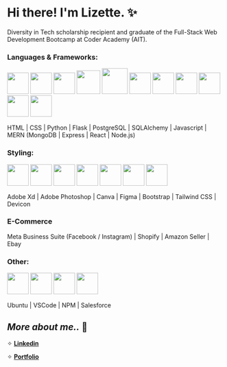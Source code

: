 <link rel="stylesheet" href="https://cdn.jsdelivr.net/gh/devicons/devicon@v2.15.1/devicon.min.css">

# Hi there! I'm Lizette. ✨

Diversity in Tech scholarship recipient and graduate of the Full-Stack Web Development Bootcamp at Coder Academy (AIT).

### Languages & Frameworks:
<p>
  <img src="https://cdn.jsdelivr.net/gh/devicons/devicon/icons/git/git-original.svg" style="width: 50px;" />
  <img src="https://cdn.jsdelivr.net/gh/devicons/devicon/icons/html5/html5-original.svg" style="width: 50px;" />
  <img src="https://cdn.jsdelivr.net/gh/devicons/devicon/icons/css3/css3-original.svg" style="width: 50px;" />  
  <img src="https://cdn.jsdelivr.net/gh/devicons/devicon/icons/python/python-original.svg" style="width: 55px;" />
  <img src="https://cdn.jsdelivr.net/gh/devicons/devicon/icons/flask/flask-original.svg" style="width: 60px;" />
  <img src="https://cdn.jsdelivr.net/gh/devicons/devicon/icons/postgresql/postgresql-original.svg" style="width: 50px;" />
  <img src="https://cdn.jsdelivr.net/gh/devicons/devicon/icons/sqlalchemy/sqlalchemy-original.svg" style="width: 50px;" />
  <img src="https://cdn.jsdelivr.net/gh/devicons/devicon/icons/javascript/javascript-original.svg" style="width: 50px;" />     
  <img src="https://cdn.jsdelivr.net/gh/devicons/devicon/icons/express/express-original.svg" style="width: 50px;" />
  <img src="https://cdn.jsdelivr.net/gh/devicons/devicon/icons/react/react-original.svg" style="width: 50px;" />
  <img src="https://cdn.jsdelivr.net/gh/devicons/devicon/icons/nodejs/nodejs-original.svg" style="width: 50px;" />
</p>

HTML | CSS | Python | Flask | PostgreSQL | SQLAlchemy | Javascript | MERN (MongoDB | Express | React | Node.js)

### Styling:
<p>
  <img src="https://cdn.jsdelivr.net/gh/devicons/devicon/icons/xd/xd-plain.svg" style="width: 50px;" />
  <img src="https://cdn.jsdelivr.net/gh/devicons/devicon/icons/photoshop/photoshop-plain.svg" style="width: 50px;" />
  <img src="https://cdn.jsdelivr.net/gh/devicons/devicon/icons/canva/canva-original.svg" style="width: 50px;" />
  <img src="https://cdn.jsdelivr.net/gh/devicons/devicon/icons/figma/figma-original.svg" style="width: 50px;" />
  <img src="https://cdn.jsdelivr.net/gh/devicons/devicon/icons/bootstrap/bootstrap-original.svg" style="width: 50px;" />
  <img src="https://cdn.jsdelivr.net/gh/devicons/devicon/icons/tailwindcss/tailwindcss-plain.svg" style="width: 50px;" />    
  <img src="https://cdn.jsdelivr.net/gh/devicons/devicon/icons/devicon/devicon-original.svg" style="width: 50px;" />
</p>     

Adobe Xd | Adobe Photoshop | Canva | Figma | Bootstrap | Tailwind CSS | Devicon

### E-Commerce

Meta Business Suite (Facebook / Instagram) | Shopify | Amazon Seller | Ebay

### Other:

<p>
  <img src="https://cdn.jsdelivr.net/gh/devicons/devicon/icons/ubuntu/ubuntu-plain.svg" style="width: 50px;" />       
  <img src="https://cdn.jsdelivr.net/gh/devicons/devicon/icons/vscode/vscode-original.svg" style="width: 50px;" />
  <img src="https://cdn.jsdelivr.net/gh/devicons/devicon/icons/npm/npm-original-wordmark.svg" style="width: 50px;" />
  <img src="https://cdn.jsdelivr.net/gh/devicons/devicon/icons/salesforce/salesforce-original.svg" style="width: 50px;" />   
</p>

Ubuntu | VSCode | NPM | Salesforce

## _**More about me..**_ 💭

✧ [**Linkedin**](www.linkedin.com/in/lizettedimalanta/)

✧ [**Portfolio**](https://cosmic-cascaron-f62bf7.netlify.app/)

<!--

[![Lizette's GitHub stats](https://github-readme-stats.vercel.app/api?username=Lizette-Dimalanta&hide=prs,issues&count_private=true&show_icons=true&theme=tokyonight)](https://github.com/anuraghazra/github-readme-stats)
